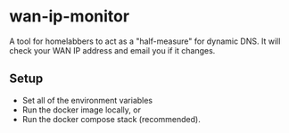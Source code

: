 # wan-ip-monitor

A tool for homelabbers to act as a "half-measure" for dynamic DNS. It will check your WAN IP address and email you if it changes.

## Setup

* Set all of the environment variables
* Run the docker image locally, or
* Run the docker compose stack (recommended).